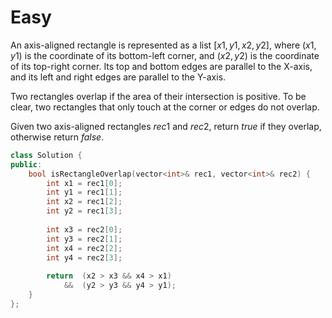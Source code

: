 # Easy

An axis-aligned rectangle is represented as a list $[x1, y1, x2, y2]$, where $(x1, y1)$ is the coordinate of its bottom-left corner, and $(x2, y2)$ is the coordinate of its top-right corner. Its top and bottom edges are parallel to the X-axis, and its left and right edges are parallel to the Y-axis.

Two rectangles overlap if the area of their intersection is positive. To be clear, two rectangles that only touch at the corner or edges do not overlap.

Given two axis-aligned rectangles $rec1$ and $rec2$, return $true$ if they overlap, otherwise return $false$.

```cpp
class Solution {
public:
    bool isRectangleOverlap(vector<int>& rec1, vector<int>& rec2) {
        int x1 = rec1[0];
        int y1 = rec1[1];
        int x2 = rec1[2];
        int y2 = rec1[3];
        
        int x3 = rec2[0];
        int y3 = rec2[1];
        int x4 = rec2[2];
        int y4 = rec2[3];
        
        return  (x2 > x3 && x4 > x1)
            &&  (y2 > y3 && y4 > y1);
    }
};
```

